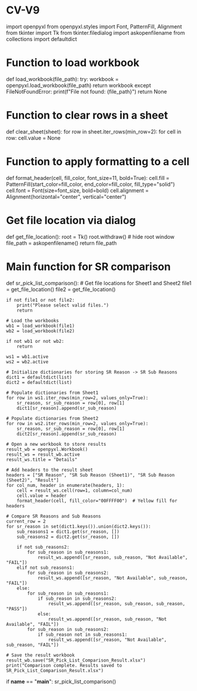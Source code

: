# CV-V9

import openpyxl
from openpyxl.styles import Font, PatternFill, Alignment
from tkinter import Tk
from tkinter.filedialog import askopenfilename
from collections import defaultdict

# Function to load workbook
def load_workbook(file_path):
    try:
        workbook = openpyxl.load_workbook(file_path)
        return workbook
    except FileNotFoundError:
        print(f"File not found: {file_path}")
        return None

# Function to clear rows in a sheet
def clear_sheet(sheet):
    for row in sheet.iter_rows(min_row=2):
        for cell in row:
            cell.value = None

# Function to apply formatting to a cell
def format_header(cell, fill_color, font_size=11, bold=True):
    cell.fill = PatternFill(start_color=fill_color, end_color=fill_color, fill_type="solid")
    cell.font = Font(size=font_size, bold=bold)
    cell.alignment = Alignment(horizontal="center", vertical="center")

# Get file location via dialog
def get_file_location():
    root = Tk()
    root.withdraw()  # hide root window
    file_path = askopenfilename()
    return file_path

# Main function for SR comparison
def sr_pick_list_comparison():
    # Get file locations for Sheet1 and Sheet2
    file1 = get_file_location()
    file2 = get_file_location()

    if not file1 or not file2:
        print("Please select valid files.")
        return

    # Load the workbooks
    wb1 = load_workbook(file1)
    wb2 = load_workbook(file2)

    if not wb1 or not wb2:
        return

    ws1 = wb1.active
    ws2 = wb2.active

    # Initialize dictionaries for storing SR Reason -> SR Sub Reasons
    dict1 = defaultdict(list)
    dict2 = defaultdict(list)

    # Populate dictionaries from Sheet1
    for row in ws1.iter_rows(min_row=2, values_only=True):
        sr_reason, sr_sub_reason = row[0], row[1]
        dict1[sr_reason].append(sr_sub_reason)

    # Populate dictionaries from Sheet2
    for row in ws2.iter_rows(min_row=2, values_only=True):
        sr_reason, sr_sub_reason = row[0], row[1]
        dict2[sr_reason].append(sr_sub_reason)

    # Open a new workbook to store results
    result_wb = openpyxl.Workbook()
    result_ws = result_wb.active
    result_ws.title = "Details"

    # Add headers to the result sheet
    headers = ["SR Reason", "SR Sub Reason (Sheet1)", "SR Sub Reason (Sheet2)", "Result"]
    for col_num, header in enumerate(headers, 1):
        cell = result_ws.cell(row=1, column=col_num)
        cell.value = header
        format_header(cell, fill_color="00FFFF00")  # Yellow fill for headers

    # Compare SR Reasons and Sub Reasons
    current_row = 2
    for sr_reason in set(dict1.keys()).union(dict2.keys()):
        sub_reasons1 = dict1.get(sr_reason, [])
        sub_reasons2 = dict2.get(sr_reason, [])

        if not sub_reasons2:
            for sub_reason in sub_reasons1:
                result_ws.append([sr_reason, sub_reason, "Not Available", "FAIL"])
        elif not sub_reasons1:
            for sub_reason in sub_reasons2:
                result_ws.append([sr_reason, "Not Available", sub_reason, "FAIL"])
        else:
            for sub_reason in sub_reasons1:
                if sub_reason in sub_reasons2:
                    result_ws.append([sr_reason, sub_reason, sub_reason, "PASS"])
                else:
                    result_ws.append([sr_reason, sub_reason, "Not Available", "FAIL"])
            for sub_reason in sub_reasons2:
                if sub_reason not in sub_reasons1:
                    result_ws.append([sr_reason, "Not Available", sub_reason, "FAIL"])

    # Save the result workbook
    result_wb.save("SR_Pick_List_Comparison_Result.xlsx")
    print("Comparison complete. Results saved to SR_Pick_List_Comparison_Result.xlsx")

if __name__ == "__main__":
    sr_pick_list_comparison()

    
